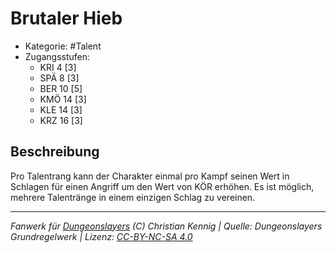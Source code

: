 <!---
Dies ist ein Fanwerk für DUNGEONSLAYERS (C) von Christian Kennig

Quellen:      [Dungeonslayers Grundregelwerk](https://www.f-space.de/ds4/downloads.html)
              [Talentbeschreibungen](https://www.f-space.de/ds4/tools-talentcards.html)
License:      [CC-BY-NC-SA 4.0](https://creativecommons.org/licenses/by-nc-sa/4.0/deed.de)
Richtlinien:  [Fanwerkrichtlinien](https://www.dungeonslayers.net/fanwerk-richtlinien/)
Autor:        Zauberlehrling
-->

  
# Brutaler Hieb  
- Kategorie: #Talent  
- Zugangsstufen:  
  - KRI 4 [3]  
  - SPÄ 8 [3]  
  - BER 10 [5]  
  - KMÖ 14 [3]  
  - KLE 14 [3]  
  - KRZ 16 [3]  

## Beschreibung  
Pro Talentrang kann der Charakter einmal pro Kampf seinen Wert in Schlagen für einen Angriff um den Wert von KÖR erhöhen. Es ist möglich, mehrere Talentränge in einem einzigen Schlag zu vereinen.


___  
*Fanwerk für [Dungeonslayers](https://www.dungeonslayers.net/) (C) Christian Kennig | Quelle: Dungeonslayers Grundregelwerk | Lizenz: [CC-BY-NC-SA 4.0](https://creativecommons.org/licenses/by-nc-sa/4.0/deed.de)*  